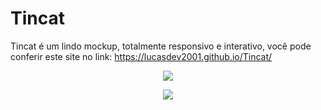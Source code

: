 # Tincat

Tincat é um lindo mockup, totalmente responsivo e interativo, você pode conferir este site no link: https://lucasdev2001.github.io/Tincat/


<p align="center">
  <img src="https://lh3.googleusercontent.com/8ykipbl9OWFjPezXII5MA6-7M5mcGzEP-E41pyoRzFp0PPf1T5_J57d8Gcke-uYMfCGoIfFu1iX5j-PA4TOnZ8EhJIlc0CwLQl6DEiZK4Ckzf4rknXNzPvmn44LifFEzNxKPwSWl6RcNYicw2yg5FwkHW4_SRv7Zn51YI5MqFUb213zVtm-SHS9ksIAJkeQRZbecmWqKNwjzpXPb60z8nEWRBq_99m6iIipankP11kBRnIzBxhoqDp5hw2Rz6ouW1bzcG2SgB0YVYWDx5BCcrQDYfFAoIXeNOfXlNpWMN4PPMDi0BfJWlkciaaLtB2IoblOPhh327Bef20cX2TZVaIYiZIx-ka-4PUIF8UpwmZqZLrndkDtI5M4S_aaGIgt1E_qehBEITJ7yp5o0kIkP1gXUFshysvw93MSlbQOV_7EmaQe2CH5E47l0gVIb67-_L1NkvdnSfMHJr_WSPTIOZ7dSq_AUHLIrHU7lvtC2SWzgBTqfJR7evV_WlSUGxiqWrYZolL2iyMogTIvPeHju-uWMJMS7uDLZcG3tHsv0w_TOLI47mHQWOJ1N1XK4aCLA-RgufGYkrAZRYncrV1CsfA2hfiqzE-S4GNiDMjG0ut5Qa7ODo7IoBFanBWPF51mb833ksP1oqjZYWEiTAZXNelO2nUhLuuMAY1S84kY6134crAMskqCW23HHgEwZNflLZZ2WuP_qL7XvqrhzdV9xP-Us_WyLGdkuQXqiK_PCAuO8aWphA-Anms4jntB8zAvsgTCpN3NDSRVjZcIH_6muVOCTJ2NjV9KEoxSl7h3MZmEozFcTRUDvzMA-kDeNRqca5EPB=w493-h880-no?authuser=1" >
</p>

<p align="center">
  <img src="https://lh3.googleusercontent.com/ShK7FDtZx7XajQvVJ-1ewDcmCRw6Hcs9RlsY-jcQs02gSeuy7wDka-yPq8v8UX60O_tjsG9pBpfIwG33RP_mk7fREzNaWgEJPhzukAb-WPENGkcwhKJTHAfNNMFPyFi-21fKkcd3G4nkTXA53k1giMPB1CLJKDpVeJ_VJHBA7wxIkhKnkCEbDtTz2AjGoV3J67O6Bq8V5Fkjntj-hPE0nNtIi4urLRvZeLnnYgSyQ9SOYBAxIOmkN-5KGT0uS4Ul_isObcWGZ6lCoun94PVzN_NAEQzBpa8IvnMyl7O_euj5lwV6ISOUBk_1GL5eksArWs3jI4omDCGsYcI0YQiP7jns4zzaLSEpJdqZD3C9cp-3tzyDkH3yNkDY9R5Drwsh6CxhrGvE2_axiFxTBzsbk1Z3pWEqOAIZv8Re0SFIAisrlvSFI1qUOc9f7T3Y1DYiGihsLv1pl2nJalkuijOkg7N2tY1Qv40SPsO8saXFVliNVBRTlothD014U2aBiN9GZTcwKU1WeWssaY9RDnPjDIM1TCCFwgZbKcOzQPtqregEp1okzuhM8MBgcvWh7vHuzK-R7g0Ev73wjlt09YXh6vvJs9D_0EEG_1Huoev8_WDhmnc_HxHa1B7A3Ed8MYJcSzggiTDYD-P8kNIXL8bUVcvTeFwu6fOArAVaVIu3lcs2ShbDNpg_Bl8nrTW6_dAe5wyFT2e5C4W4gtghhaUnLYovdyoFbeD4K6xXcgX-tES42m5AkiTQeeAm5lUKogmil8ngGJmJX5WeIpTQBXmh2wwClwqYV9zYgOM-1Ju-oog07YtVfAWmcylgz-VZO8QD6Zpm=w419-h734-no?authuser=1" >
</p>
